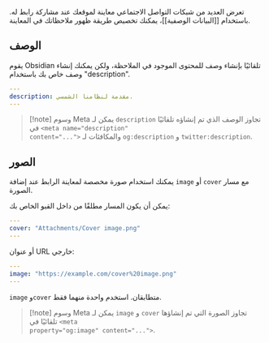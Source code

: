 تعرض العديد من شبكات التواصل الاجتماعي معاينة لموقعك عند مشاركة رابط له. باستخدام [[البيانات الوصفية]]، يمكنك تخصيص طريقة ظهور ملاحظاتك في المعاينة.

## الوصف

يقوم Obsidian تلقائيًا بإنشاء وصف للمحتوى الموجود في الملاحظة، ولكن يمكنك إنشاء وصف خاص بك باستخدام "description".

```yml
---
description: مقدمة لنظامنا الشمسي.
---
```

> [!note] وسوم Meta
> يمكن لـ `description` تجاوز الوصف الذي تم إنشاؤه تلقائيًا في <code dir="ltr">&lt;meta name="description" content="..."&gt;</code> والمكافئات لـ `og:description` و `twitter:description`.

## الصور

يمكنك استخدام صورة مخصصة لمعاينة الرابط عند إضافة `image` أو `cover` مع مسار الصورة.

يمكن أن يكون المسار مطلقًا من داخل القبو الخاص بك:

```yml
---
cover: "Attachments/Cover image.png"
---
```

أو عنوان URL خارجي:

```yml
---
image: "https://example.com/cover%20image.png"
---
```

`image` و`cover` متطابقان. استخدم واحدة منهما فقط.

> [!note] وسوم Meta
> يمكن لـ `image` و `cover` تجاوز الصورة التي تم إنشاؤها تلقائيًا في <code dir="ltr">&lt;meta property="og:image" content="..."&gt;</code>.
